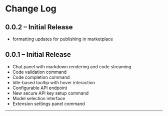 # Change Log

## 0.0.2 – Initial Release

- formatting updates for publishing in marketplace


## 0.0.1 – Initial Release

- Chat panel with markdown rendering and code streaming  
- Code validation command
- Code completion command  
- Idle-based tooltip with hover interaction  
- Configurable API endpoint 
- New secure API key setup command  
- Model selection interface  
- Extension settings panel command

---